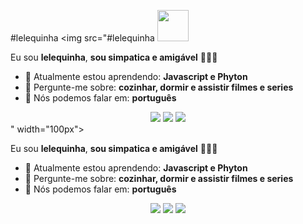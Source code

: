 #lelequinha <img src="#lelequinha <img src="https://tenor.com/pt-BR/view/pochita-csm-chainsaw-man-boppingpochita-gif-21659314" width="50px">


Eu sou <strong>lelequinha</strong>, <strong>sou simpatica e amigável</strong> 👨🏻‍💻 

- 🚀 Atualmente estou aprendendo: <strong>Javascript e Phyton</strong> 
- 💬 Pergunte-me sobre: <strong>cozinhar, dormir e assistir filmes e series</strong>
- 📣 Nós podemos falar em: <strong>português</strong>

<div align="center">

  <a href="#" alt="Gmail">
    <img src="https://img.shields.io/badge/-Gmail-FF0000?style=flat-square&labelColor=FF0000&logo=gmail&logoColor=white&link=LINK-DO-SEU-EMAIL"/></a>

  <a href="#" alt="Linkedin">
    <img src="https://img.shields.io/badge/-Linkedin-0e76a8?style=flat-square&logo=Linkedin&logoColor=white&link=LINK-DO-SEU-LINKEDIN" /></a>

  <a href="#" alt="Instagram">
    <img src="https://img.shields.io/badge/-Instagram-DF0174?style=flat-square&labelColor=DF0174&logo=instagram&logoColor=white&link=LINK-DO-SEU-INSTAGRAM"/></a>

</div>" width="100px">


Eu sou <strong>lelequinha</strong>, <strong>sou simpatica e amigável</strong> 👨🏻‍💻 

- 🚀 Atualmente estou aprendendo: <strong>Javascript e Phyton</strong> 
- 💬 Pergunte-me sobre: <strong>cozinhar, dormir e assistir filmes e series</strong>
- 📣 Nós podemos falar em: <strong>português</strong>

<div align="center">

  <a href="#" alt="Gmail">
    <img src="https://img.shields.io/badge/-Gmail-FF0000?style=flat-square&labelColor=FF0000&logo=gmail&logoColor=white&link=LINK-DO-SEU-EMAIL"/></a>

  <a href="#" alt="Linkedin">
    <img src="https://img.shields.io/badge/-Linkedin-0e76a8?style=flat-square&logo=Linkedin&logoColor=white&link=LINK-DO-SEU-LINKEDIN" /></a>

  <a href="#" alt="Instagram">
    <img src="https://img.shields.io/badge/-Instagram-DF0174?style=flat-square&labelColor=DF0174&logo=instagram&logoColor=white&link=LINK-DO-SEU-INSTAGRAM"/></a>

</div>



